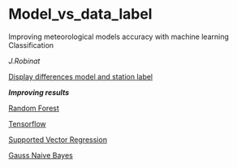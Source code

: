 # Model_vs_data_label


Improving meteorological models accuracy with machine learning Classification

*J.Robinat*


[Display differences model and station label](https://github.com/granantuin/Model_vs_data_label/blob/master/Display_data_model_label.ipynb)

***Improving results***

[Random Forest](https://github.com/granantuin/model_vs_data_label/blob/master/randomforest.ipynb)

[Tensorflow](https://github.com/granantuin/model_vs_data_label/blob/master/tensorflow_label.ipynb)

[Supported Vector Regression](https://github.com/granantuin/model_vs_data_station/blob/master/SVR.ipynb)

[Gauss Naive Bayes](https://github.com/granantuin/model_vs_data_station/blob/master/Gaus.ipynb)
